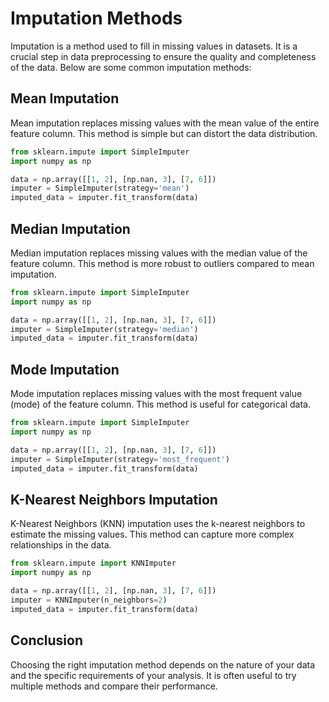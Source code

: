 # Imputation Methods


Imputation is a method used to fill in missing values in datasets. It is a crucial step in data preprocessing to ensure the quality and completeness of the data. Below are some common imputation methods:

## Mean Imputation

Mean imputation replaces missing values with the mean value of the entire feature column. This method is simple but can distort the data distribution.

```python
from sklearn.impute import SimpleImputer
import numpy as np

data = np.array([[1, 2], [np.nan, 3], [7, 6]])
imputer = SimpleImputer(strategy='mean')
imputed_data = imputer.fit_transform(data)
```

## Median Imputation

Median imputation replaces missing values with the median value of the feature column. This method is more robust to outliers compared to mean imputation.

```python
from sklearn.impute import SimpleImputer
import numpy as np

data = np.array([[1, 2], [np.nan, 3], [7, 6]])
imputer = SimpleImputer(strategy='median')
imputed_data = imputer.fit_transform(data)
```

## Mode Imputation

Mode imputation replaces missing values with the most frequent value (mode) of the feature column. This method is useful for categorical data.

```python
from sklearn.impute import SimpleImputer
import numpy as np

data = np.array([[1, 2], [np.nan, 3], [7, 6]])
imputer = SimpleImputer(strategy='most_frequent')
imputed_data = imputer.fit_transform(data)
```

## K-Nearest Neighbors Imputation

K-Nearest Neighbors (KNN) imputation uses the k-nearest neighbors to estimate the missing values. This method can capture more complex relationships in the data.

```python
from sklearn.impute import KNNImputer
import numpy as np

data = np.array([[1, 2], [np.nan, 3], [7, 6]])
imputer = KNNImputer(n_neighbors=2)
imputed_data = imputer.fit_transform(data)
```

## Conclusion

Choosing the right imputation method depends on the nature of your data and the specific requirements of your analysis. It is often useful to try multiple methods and compare their performance.
